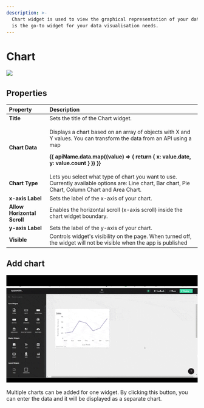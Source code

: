 ```yaml
---
description: >-
  Chart widget is used to view the graphical representation of your data. Chart
  is the go-to widget for your data visualisation needs.
---
```


# Chart

![](../.gitbook/assets/chart.gif)

## Properties

<table>
  <thead>
    <tr>
      <th style="text-align:left">Property</th>
      <th style="text-align:left">Description</th>
    </tr>
  </thead>
  <tbody>
    <tr>
      <td style="text-align:left"><b>Title</b>
      </td>
      <td style="text-align:left">Sets the title of the Chart widget.</td>
    </tr>
    <tr>
      <td style="text-align:left"><b>Chart Data</b>
      </td>
      <td style="text-align:left">
        <p>Displays a chart based on an array of objects with X and Y values. You
          can transform the data from an API using a map</p>
        <p><b>{{ apiName.data.map((value) =&gt; { return { x: value.date, y: value.count } }) }}</b>
        </p>
      </td>
    </tr>
    <tr>
      <td style="text-align:left"><b>Chart Type</b>
      </td>
      <td style="text-align:left">Lets you select what type of chart you want to use. Currently available
        options are: Line chart, Bar chart, Pie Chart, Column Chart and Area Chart.</td>
    </tr>
    <tr>
      <td style="text-align:left"><b>x-axis Label</b>
      </td>
      <td style="text-align:left">Sets the label of the x-axis of your chart.</td>
    </tr>
    <tr>
      <td style="text-align:left"><b>Allow Horizontal Scroll</b>
      </td>
      <td style="text-align:left">Enables the horizontal scroll (x-axis scroll) inside the chart widget
        boundary.</td>
    </tr>
    <tr>
      <td style="text-align:left"><b>y-axis Label</b>
      </td>
      <td style="text-align:left">Sets the label of the y-axis of your chart.</td>
    </tr>
    <tr>
      <td style="text-align:left"><b>Visible</b>
      </td>
      <td style="text-align:left">Controls widget&apos;s visibility on the page. When turned off, the widget
        will not be visible when the app is published</td>
    </tr>
    <thead>
  </tbody>
</table>

## Add chart
![](../.gitbook/assets/chart_addchart.gif)

Multiple charts can be added for one widget. By clicking this button, you can enter the data and it will be displayed as a separate chart.

